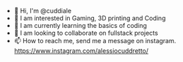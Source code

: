 - 👋 Hi, I'm @cuddiale
- 👀 I am interested in Gaming, 3D printing and Coding
- 🌱 I am currently learning the basics of coding
- 💞️ I am looking to collaborate on fullstack projects
- 📫 How to reach me, send me a message on instagram.
https://www.instagram.com/alessiocuddretto/

<!---
cuddiale/cuddiale is a ✨ special ✨ repository because its `README.md` (this file) appears on your GitHub profile.
You can click the Preview link to take a look at your changes.
--->
